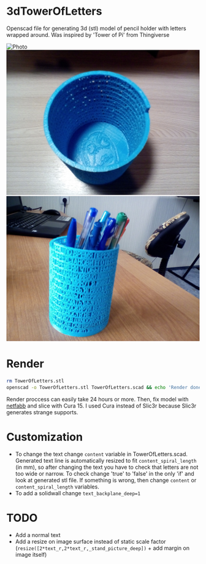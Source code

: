 # 3dTowerOfLetters
Openscad file for generating 3d (stl) model of pencil holder with letters wrapped around. Was inspired by 'Tower of Pi' from Thingiverse

![Photo](IMG_5811.JPG?raw=true "Photo")
![Photo](IMG_20160811_195500.jpg?raw=true "Photo")
![Photo](IMG_20160811_122035.jpg?raw=true "Photo")


# Render
```bash
rm TowerOfLetters.stl
openscad -o TowerOfLetters.stl TowerOfLetters.scad && echo 'Render done at '`date` | mail -s 'Openscad render finished' vasya@rogin.ru
```
Render proccess can easily take 24 hours or more.
Then, fix model with [netfabb](https://netfabb.azurewebsites.net) and slice with Cura 15. I used Cura instead of Slic3r because Slic3r generates strange supports.

# Customization
* To change the text change `content` variable in TowerOfLetters.scad. Generated text line is automatically resized to fit `content_spiral_length` (in mm), so after changing the text you have to check that letters are not too wide or narrow. To check change 'true' to 'false' in the only 'if' and look at generated stl file. If something is wrong, then change `content` or `content_spiral_length` variables.
* To add a solidwall change `text_backplane_deep=1`

# TODO
* Add a normal text
* Add a resize on image surface instead of static scale factor (`resize([2*text_r,2*text_r,_stand_picture_deep])` + add margin on image itself)
